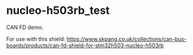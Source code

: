 # nucleo-h503rb_test

CAN FD demo.

For use with this shield:
https://www.skpang.co.uk/collections/can-bus-boards/products/can-fd-shield-for-stm32h503-nucleo-h503rb
